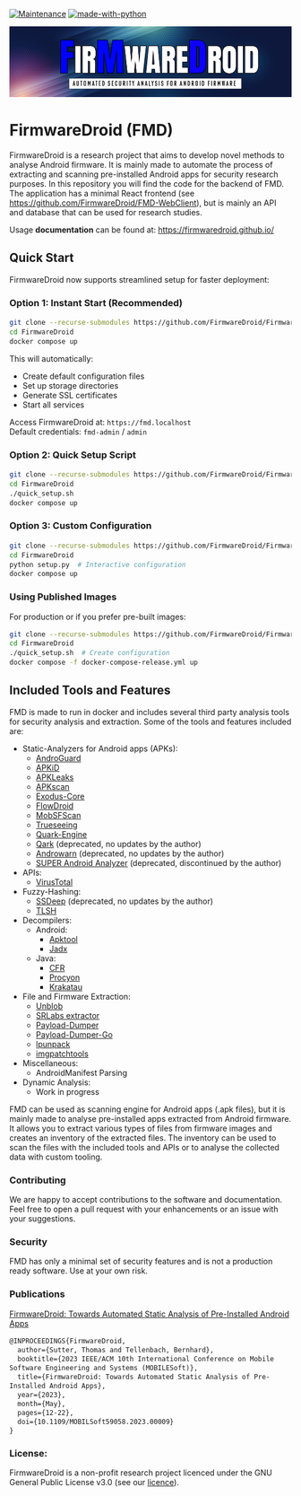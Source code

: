 [![Maintenance](https://img.shields.io/badge/Maintained%3F-yes-green.svg)](https://GitHub.com/Naereen/StrapDown.js/graphs/commit-activity)
[![made-with-python](https://img.shields.io/badge/Made%20with-Python-1f425f.svg)](https://www.python.org/)


![FMD-HEADER.png](docs/FMD-HEADER.png)

# FirmwareDroid (FMD)
FirmwareDroid is a research project that aims to develop novel methods to analyse Android firmware. It is mainly made 
to automate the process of extracting and scanning pre-installed Android apps for security research purposes. In this 
repository you will find the code for the backend of FMD. The application has a minimal React
frontend (see https://github.com/FirmwareDroid/FMD-WebClient), but is mainly an API and database 
that can be used for research studies.

Usage **documentation** can be found at: https://firmwaredroid.github.io/

## Quick Start

FirmwareDroid now supports streamlined setup for faster deployment:

### Option 1: Instant Start (Recommended)
```bash
git clone --recurse-submodules https://github.com/FirmwareDroid/FirmwareDroid.git
cd FirmwareDroid
docker compose up
```

This will automatically:
- Create default configuration files
- Set up storage directories  
- Generate SSL certificates
- Start all services

Access FirmwareDroid at: `https://fmd.localhost`  
Default credentials: `fmd-admin` / `admin`

### Option 2: Quick Setup Script
```bash
git clone --recurse-submodules https://github.com/FirmwareDroid/FirmwareDroid.git
cd FirmwareDroid
./quick_setup.sh
docker compose up
```

### Option 3: Custom Configuration
```bash
git clone --recurse-submodules https://github.com/FirmwareDroid/FirmwareDroid.git
cd FirmwareDroid
python setup.py  # Interactive configuration
docker compose up
```

### Using Published Images
For production or if you prefer pre-built images:
```bash
git clone --recurse-submodules https://github.com/FirmwareDroid/FirmwareDroid.git
cd FirmwareDroid
./quick_setup.sh  # Create configuration
docker compose -f docker-compose-release.yml up
```

## Included Tools and Features

FMD is made to run in docker and includes several third party analysis tools for security analysis and extraction.
Some of the tools and features included are:

* Static-Analyzers for Android apps (APKs):
  * [AndroGuard](https://github.com/androguard/androguard)
  * [APKiD](https://github.com/rednaga/APKiD/)
  * [APKLeaks](https://github.com/dwisiswant0/apkleaks/)
  * [APKscan](https://github.com/LucasFaudman/apkscan)
  * [Exodus-Core](https://github.com/Exodus-Privacy/exodus-core/)
  * [FlowDroid](https://github.com/secure-software-engineering/FlowDroid)
  * [MobSFScan](https://github.com/MobSF/mobsfscan)
  * [Trueseeing](https://github.com/alterakey/trueseeing)
  * [Quark-Engine](https://github.com/quark-engine/quark-engine)
  * [Qark](https://github.com/linkedin/qark/) (deprecated, no updates by the author)
  * [Androwarn](https://github.com/maaaaz/androwarn/) (deprecated, no updates by the author)
  * [SUPER Android Analyzer](https://github.com/SUPERAndroidAnalyzer/super/) (deprecated, discontinued by the author)
* APIs:
  * [VirusTotal](https://www.virustotal.com)
* Fuzzy-Hashing:
  * [SSDeep](https://ssdeep-project.github.io/ssdeep/index.html) (deprecated, no updates by the author)
  * [TLSH](https://tlsh.org/)
* Decompilers:
  * Android:
    * [Apktool](https://apktool.org/)
    * [Jadx](https://github.com/skylot/jadx)
  * Java:
    * [CFR](https://github.com/leibnitz27/cfr)
    * [Procyon](https://github.com/mstrobel/procyon)
    * [Krakatau](https://github.com/Storyyeller/Krakatau)
* File and Firmware Extraction:
  * [Unblob](https://github.com/onekey-sec/unblob)
  * [SRLabs extractor](https://github.com/srlabs/extractor)
  * [Payload-Dumper](https://github.com/vm03/payload_dumper)
  * [Payload-Dumper-Go](https://github.com/ssut/payload-dumper-go)
  * [lpunpack](https://github.com/LonelyFool/lpunpack_and_lpmake/tree/android11)
  * [imgpatchtools](https://github.com/erfanoabdi/imgpatchtools)
* Miscellaneous:
  * AndroidManifest Parsing
* Dynamic Analysis:
  * Work in progress

FMD can be used as scanning engine for Android apps (.apk files), but it is mainly made to analyse pre-installed 
apps extracted from Android firmware. It allows you to extract various types of files from firmware images and creates
an inventory of the extracted files. The inventory can be used to scan the files with the included tools and APIs or to
analyse the collected data with custom tooling.

### Contributing

We are happy to accept contributions to the software and documentation. Feel free to open a pull request with your
enhancements or an issue with your suggestions. 

### Security

FMD has only a minimal set of security features and is not a production ready software. Use at your own risk.

### Publications

[FirmwareDroid: Towards Automated Static Analysis of Pre-Installed Android Apps](https://ieeexplore.ieee.org/document/10172951)
``` 
@INPROCEEDINGS{FirmwareDroid,
  author={Sutter, Thomas and Tellenbach, Bernhard},
  booktitle={2023 IEEE/ACM 10th International Conference on Mobile Software Engineering and Systems (MOBILESoft)}, 
  title={FirmwareDroid: Towards Automated Static Analysis of Pre-Installed Android Apps}, 
  year={2023},
  month={May},
  pages={12-22},
  doi={10.1109/MOBILSoft59058.2023.00009}
}
```

### License:
FirmwareDroid is a non-profit research project licenced under the GNU General Public License v3.0
(see our [licence](https://github.com/FirmwareDroid/FirmwareDroid/blob/main/LICENSE.md)).
